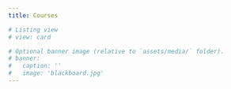 ```yaml
---
title: Courses

# Listing view
# view: card

# Optional banner image (relative to `assets/media/` folder).
# banner:
#   caption: ''
#   image: 'blackboard.jpg'
---
```

